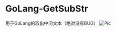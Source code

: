 # GoLang-GetSubStr
用于GoLang的取出中间文本（绝对没有BUG）
![Pic](https://user-images.githubusercontent.com/72503738/171865688-7614b26b-e6b3-4265-8233-f54ce48859e8.png)
